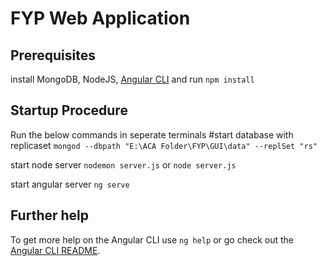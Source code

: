 # FYP Web Application

## Prerequisites

install MongoDB, NodeJS, [Angular CLI](https://github.com/angular/angular-cli)
and run `npm install`

## Startup Procedure

Run the below commands in seperate terminals
#start database with replicaset
`mongod --dbpath "E:\ACA Folder\FYP\GUI\data" --replSet "rs"`

start node server
`nodemon server.js` or
`node server.js`

start angular server
`ng serve`

## Further help

To get more help on the Angular CLI use `ng help` or go check out the [Angular CLI README](https://github.com/angular/angular-cli/blob/master/README.md).
